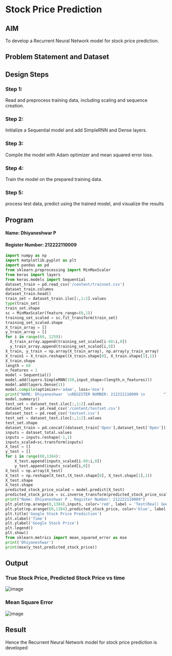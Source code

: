# Stock Price Prediction

## AIM

To develop a Recurrent Neural Network model for stock price prediction.

## Problem Statement and Dataset


## Design Steps

### Step 1:
Read and preprocess training data, including scaling and sequence creation.

### Step 2:
Initialize a Sequential model and add SimpleRNN and Dense layers.

### Step 3:
Compile the model with Adam optimizer and mean squared error loss.

### Step 4:
Train the model on the prepared training data.

### Step 5:
process test data, predict using the trained model, and visualize the results

## Program
#### Name: Dhiyaneshwar P
#### Register Number: 212222110009
```py
import numpy as np
import matplotlib.pyplot as plt
import pandas as pd
from sklearn.preprocessing import MinMaxScaler
from keras import layers
from keras.models import Sequential
dataset_train = pd.read_csv('/content/trainset.csv')
dataset_train.columns
dataset_train.head()
train_set = dataset_train.iloc[:,1:2].values
type(train_set)
train_set.shape
sc = MinMaxScaler(feature_range=(0,1))
training_set_scaled = sc.fit_transform(train_set)
training_set_scaled.shape
X_train_array = []
y_train_array = []
for i in range(60, 1259):
  X_train_array.append(training_set_scaled[i-60:i,0])
  y_train_array.append(training_set_scaled[i,0])
X_train, y_train = np.array(X_train_array), np.array(y_train_array)
X_train1 = X_train.reshape((X_train.shape[0], X_train.shape[1],1))
X_train.shape
length = 60
n_features = 1
model = Sequential()
model.add(layers.SimpleRNN(150,input_shape=(length,n_features)))
model.add(layers.Dense(1))
model.compile(optimizer='adam', loss='mse')
print("NAME: Dhiyaneshwar  \nREGISTER NUMBER: 212222110009 \n        ")
model.summary()
test_set = dataset_test.iloc[:,1:2].values
dataset_test = pd.read_csv('/content/testset.csv')
dataset_test = pd.read_csv('testset.csv')
test_set = dataset_test.iloc[:,1:2].values
test_set.shape
dataset_train = pd.concat((dataset_train['Open'],dataset_test['Open']),axis=0)
inputs = dataset_total.values
inputs = inputs.reshape(-1,1)
inputs_scaled=sc.transform(inputs)
X_test = []
y_test = []
for i in range(60,1384):
    X_test.append(inputs_scaled[i-60:i,0])
    y_test.append(inputs_scaled[i,0])
X_test = np.array(X_test)
X_test = np.reshape(X_test,(X_test.shape[0], X_test.shape[1],1))
X_test.shape
X_test.shape
predicted_stock_price_scaled = model.predict(X_test)
predicted_stock_price = sc.inverse_transform(predicted_stock_price_scaled)
print("Name: Dhiyaneshwar P , Register Number: 212222110009")
plt.plot(np.arange(0,1384),inputs, color='red', label = 'Test(Real) Google stock price')
plt.plot(np.arange(60,1384),predicted_stock_price, color='blue', label = 'Predicted Google stock price')
plt.title('Google Stock Price Prediction')
plt.xlabel('Time')
plt.ylabel('Google Stock Price')
plt.legend()
plt.show()
from sklearn.metrics import mean_squared_error as mse
print('Dhiyaneshwar')
print(mse(y_test,predicted_stock_price))
```

## Output

### True Stock Price, Predicted Stock Price vs time

![image](https://github.com/user-attachments/assets/a31870f8-fda0-4cb8-8132-162500c63d7f)


### Mean Square Error

![image](https://github.com/user-attachments/assets/6dc6fb00-9732-46d6-b492-6347743a66af)


## Result 
Hence the Recurrent Neural Network model for stock price prediction is developed

